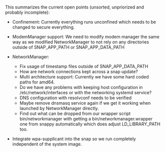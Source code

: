 This summarizes the current open points (unsorted, unpriorized and
probably incomplete):

- Confinement: Currently everything runs unconfined which needs to be
  changed to secure everything.

- ModemManager support: We need to modify modem manager the same
  way as we modified NetworkManager to not rely on any directories
  outside of SNAP_APP_PATH or SNAP_APP_DATA_PATH

- NetworkManager:
    * Fix usage of timestamp files outside of SNAP_APP_DATA_PATH
    * How are network connections kept across a snap update?
    * Multi architecture support: Currently we have some hard coded
      paths for amd64.
    * Do we have any problems with keeping host configuration in
      /etc/network/interfaces or with the networking systemd service?
    * DNS configuration with resolvconf needs to be verified
    * Maybe remove dnsmasq service again if we get it working when
      launched by NetworkManager directly.
    * Find out what can be dropped from our wrapper script
      bin/networkmanager with getting a bin/networkmanager.wrapper
      one from snappy automatically which does adjust LD_LIBRARY_PATH
      too.

- Integrate wpa-supplicant into the snap so we run completely
  independent of the system image.
